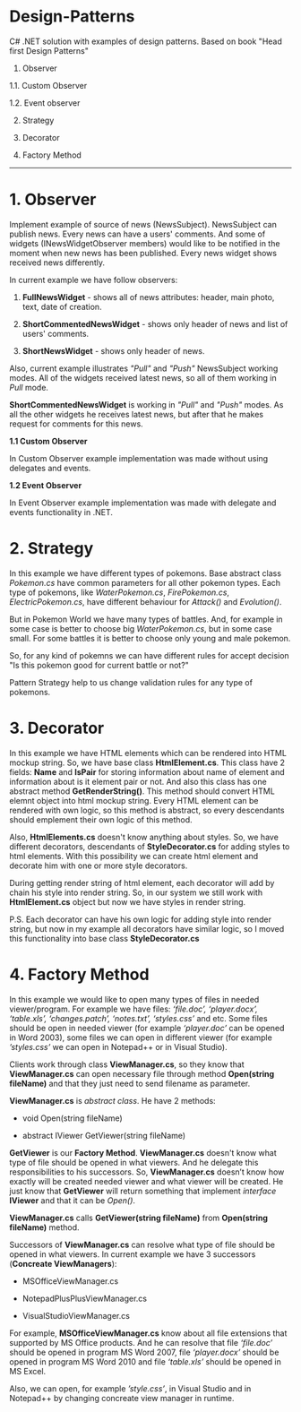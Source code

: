 # Design-Patterns
C# .NET solution with examples of design patterns. Based on book "Head first Design Patterns"

1. Observer

  1.1. Custom Observer
  
  1.2. Event observer
  
2. Strategy

3. Decorator

4. Factory Method 

---------------------------------------------
# 1. Observer
Implement example of source of news (NewsSubject). NewsSubject can publish news. Every news can have a users' comments.
And some of widgets (INewsWidgetObserver members) would like to be notified in the moment when new news has been published. Every news widget shows received news differently.

In current example we have follow observers:

1) **FullNewsWidget** - shows all of news attributes: header, main photo, text, date of creation.

2) **ShortCommentedNewsWidget** - shows only header of news and list of users' comments.

3) **ShortNewsWidget** - shows only header of news.

Also, current example illustrates *"Pull"* and *"Push"* NewsSubject working modes. All of the widgets received latest news, so all of them working in *Pull* mode.

**ShortCommentedNewsWidget** is working in *"Pull"* and *"Push"* modes. As all the other widgets he receives latest news, but after that he makes request for comments for this news.

**1.1 Custom Observer**

In Custom Observer example implementation was made without using delegates and events.

**1.2 Event Observer**

In Event Observer example implementation was made with delegate and events functionality in .NET.

# 2. Strategy

In this example we have different types of pokemons. Base abstract class *Pokemon.cs* have common parameters for all other pokemon types. Each type of pokemons, like *WaterPokemon.cs*, *FirePokemon.cs*, *ElectricPokemon.cs*, have different behaviour for *Attack()* and *Evolution()*.

But in Pokemon World we have many types of battles. And, for example in some case is better to choose big *WaterPokemon.cs*, but in some case small. For some battles it is better to choose only young and male pokemon. 

So, for any kind of pokemns we can have different rules for accept decision "Is this pokemon good for current battle or not?"

Pattern Strategy help to us change validation rules for any type of pokemons.

# 3. Decorator

In this example we have HTML elements which can be rendered into HTML mockup string. So, we have base class **HtmlElement.cs**. This class have 2 fields: **Name** and **IsPair** for storing information about name of element and information about is it element pair or not. And also this class has one abstract method **GetRenderString()**. This method should convert HTML elemnt object into html mockup string. Every HTML element can be rendered with own logic, so this method is abstract, so every descendants should emplement their own logic of this method.

Also, **HtmlElements.cs** doesn't know anything about styles. So, we have different decorators, descendants of **StyleDecorator.cs** for adding styles to html elements. With this possibility we can create html element and  decorate him with one or more style decorators. 

During getting render string of html element, each decorator will add by chain his style into render string. So, in our system we still work with **HtmlElement.cs** object but now we have styles in render string.

P.S. Each decorator can have his own logic for adding style into render string, but now in my example all decorators have similar logic, so I moved this functionality into base class **StyleDecorator.cs**

# 4. Factory Method

In this example we would like to open many types of files in needed viewer/program. For example we have files: *‘file.doc’, ‘player.docx’, ‘table.xls’, ‘changes.patch’, ‘notes.txt’, ‘styles.css’* and etc. Some files should be open in needed viewer (for example *‘player.doc’* can be opened in Word 2003), some files we can open in different viewer (for example *’styles.css’* we can open in Notepad++ or in Visual Studio). 

Clients work through class **ViewManager.cs**, so they know that **ViewManager.cs** can open necessary file through method **Open(string fileName)** and that they just need to send filename as parameter.

**ViewManager.cs** is *abstract class*. He have 2 methods:

* void Open(string fileName)

* abstract IViewer GetViewer(string fileName)

**GetViewer** is our **Factory Method**. **ViewManager.cs** doesn't know what type of file should be opened in what viewers. And he delegate this responsibilities to his successors. So, **ViewManager.cs** doesn’t know how exactly will be created needed viewer and what viewer will be created. He just know that **GetViewer** will return something that implement *interface* **IViewer** and that it can be *Open()*.

**ViewManager.cs** calls **GetViewer(string fileName)** from **Open(string fileName)** method.

Successors of **ViewManager.cs** can resolve what type of file should be opened in what viewers. In current example we have 3 successors (**Concreate ViewManagers**):

* MSOfficeViewManager.cs

* NotepadPlusPlusViewManager.cs

* VisualStudioViewManager.cs

For example, **MSOfficeViewManager.cs** know about all file extensions that supported by MS Office products. And he can resolve that file *‘file.doc’* should be opened in program MS Word 2007, file *‘player.docx’* should be opened in program MS Word 2010 and file *‘table.xls’* should be opened in MS Excel. 

Also, we can open, for example *’style.css’*, in Visual Studio and in Notepad++ by changing concreate view manager in runtime.
